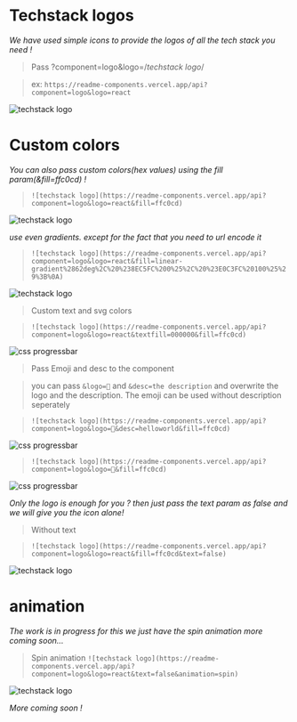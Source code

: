 

# Techstack logos

*We have used simple icons to provide the logos of all the tech stack you need !*

> Pass ?component=logo&logo=/*techstack logo*/

> ex: 
> `https://readme-components.vercel.app/api?component=logo&logo=react`

  

![techstack logo](https://readme-components.vercel.app/api?component=logo&logo=react)


# Custom colors
*You can also pass custom colors(hex values) using the fill param(&fill=ffc0cd) !*

> `![techstack logo](https://readme-components.vercel.app/api?component=logo&logo=react&fill=ffc0cd)`

![techstack logo](https://readme-components.vercel.app/api?component=logo&logo=react&fill=ffc0cd)

*use even gradients. except for the fact that you need to url encode it*

> `![techstack logo](https://readme-components.vercel.app/api?component=logo&logo=react&fill=linear-gradient%2862deg%2C%20%238EC5FC%200%25%2C%20%23E0C3FC%20100%25%29%3B%0A)`

![techstack logo](https://readme-components.vercel.app/api?component=logo&logo=react&fill=linear-gradient%2862deg%2C%20%238EC5FC%200%25%2C%20%23E0C3FC%20100%25%29%3B%0A)

> Custom text and svg colors

> `![techstack logo](https://readme-components.vercel.app/api?component=logo&logo=react&textfill=000000&fill=ffc0cd)`

![css progressbar](https://readme-components.vercel.app/api?component=logo&logo=react&textfill=000000&fill=ffc0cd)

>Pass Emoji and desc to the component

>you can pass `&logo=🥰` and `&desc=the description` and overwrite the logo and the description.
>The emoji can be used without description seperately

> `![techstack logo](https://readme-components.vercel.app/api?component=logo&logo=🥰&desc=helloworld&fill=ffc0cd)`

![css progressbar](https://readme-components.vercel.app/api?component=logo&logo=🥰&desc=helloworld&fill=ffc0cd)

> `![techstack logo](https://readme-components.vercel.app/api?component=logo&logo=🥰&fill=ffc0cd)`

![css progressbar](https://readme-components.vercel.app/api?component=logo&logo=🥰&fill=ffc0cd)


*Only the logo is enough for you ? then just pass the text param as false and we will give you the icon alone!*

> Without text

> `![techstack logo](https://readme-components.vercel.app/api?component=logo&logo=react&fill=ffc0cd&text=false)`

![techstack logo](https://readme-components.vercel.app/api?component=logo&logo=react&fill=ffc0cd&text=false)

# animation

*The work is in progress for this we just have the spin animation more coming soon...*

> Spin animation
> `![techstack logo](https://readme-components.vercel.app/api?component=logo&logo=react&text=false&animation=spin)`

![techstack logo](https://readme-components.vercel.app/api?component=logo&logo=react&text=false&animation=spin)

*More coming soon !*